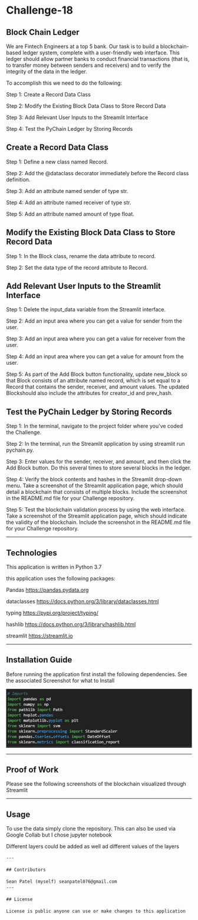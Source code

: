 # Challenge-18

## Block Chain Ledger  

We are Fintech Engineers at a top 5 bank. Our task is to build a blockchain-based ledger system, complete with a user-friendly web interface. This ledger should allow partner banks to conduct financial transactions (that is, to transfer money between senders and receivers) and to verify the integrity of the data in the ledger.

To accomplish this we need to do the following:

Step 1: Create a Record Data Class

Step 2: Modify the Existing Block Data Class to Store Record Data

Step 3: Add Relevant User Inputs to the Streamlit Interface

Step 4: Test the PyChain Ledger by Storing Records


## Create a Record Data Class

Step 1: Define a new class named Record.

Step 2: Add the @dataclass decorator immediately before the Record class definition.

Step 3: Add an attribute named sender of type str.

Step 4: Add an attribute named receiver of type str.

Step 5: Add an attribute named amount of type float.

## Modify the Existing Block Data Class to Store Record Data

Step 1: In the Block class, rename the data attribute to record.

Step 2: Set the data type of the record attribute to Record.

## Add Relevant User Inputs to the Streamlit Interface

Step 1: Delete the input_data variable from the Streamlit interface.

Step 2: Add an input area where you can get a value for sender from the user.

Step 3: Add an input area where you can get a value for receiver from the user.

Step 4: Add an input area where you can get a value for amount from the user.

Step 5: As part of the Add Block button functionality, update new_block so that Block consists of an attribute named record, which is set equal to a Record that contains the sender, receiver, and amount values. The updated Blockshould also include the attributes for creator_id and prev_hash.

## Test the PyChain Ledger by Storing Records

Step 1: In the terminal, navigate to the project folder where you've coded the Challenge.

Step 2: In the terminal, run the Streamlit application by using streamlit run pychain.py.

Step 3: Enter values for the sender, receiver, and amount, and then click the Add Block button. Do this several times to store several blocks in the ledger.

Step 4: Verify the block contents and hashes in the Streamlit drop-down menu. Take a screenshot of the Streamlit application page, which should detail a blockchain that consists of multiple blocks. Include the screenshot in the README.md file for your Challenge repository.

Step 5: Test the blockchain validation process by using the web interface. Take a screenshot of the Streamlit application page, which should indicate the validity of the blockchain. Include the screenshot in the README.md file for your Challenge repository.

---

## Technologies
This application is written in Python 3.7  

this application uses the following packages:

Pandas  https://pandas.pydata.org

dataclasses https://docs.python.org/3/library/dataclasses.html

typing https://pypi.org/project/typing/

hashlib https://docs.python.org/3/library/hashlib.html

streamlit https://streamlit.io



---

## Installation Guide

Before running the application first install the following dependencies.
See the associated Screenshot for what to Install 

![imports](https://github.com/seanpatel19/Challenge-14/blob/04817cff05989aea7629b9be2d8c92ca377a00ef/Images/imports%20.jpg)




---

## Proof of Work

Please see the following screenshots of the blockchain visualized through Streamlit





---

## Usage

To use the data simply clone the repository. This can also be used via Google Collab but I chose jupyter notebook 

Different layers could be added as well ad different values of the layers 
```
---

## Contributors

Sean Patel (myself) seanpatel076@gmail.com
---

## License

License is public anyone can use or make changes to this application
